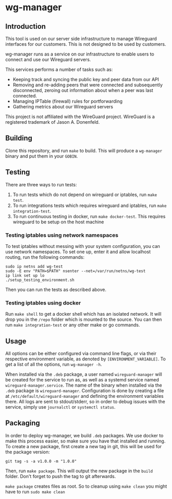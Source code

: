 # wg-manager

## Introduction

This tool is used on our server side infrastructure to manage Wireguard interfaces for our customers. This is not designed to be used by customers.

wg-manager runs as a service on our infrastructure to enable users to connect and use our Wireguard servers.

This services performs a number of tasks such as:

- Keeping track and syncing the public key and peer data from our API
- Removing and re-adding peers that were connected and subsequently disconnected, zeroing out information about when a peer was last connected.
- Managing IPTable (firewall) rules for portforwarding
- Gathering metrics about our Wireguard servers

This project is not affiliated with the WireGuard project.
WireGuard is a registered trademark of Jason A. Donenfeld.

## Building

Clone this repository, and run `make` to build.
This will produce a `wg-manager` binary and put them in your `GOBIN`.

## Testing

There are three ways to run tests:

1. To run tests which do not depend on wireguard or iptables, run `make test`.
1. To run integrations tests which requires wireguard and iptables, run `make integration-test`.
1. To run continuous testing in docker, run `make docker-test`.
   This requires wireguard to be setup on the host machine

### Testing iptables using network namespaces
To test iptables without messing with your system configuration, you can use network namespaces.
To set one up, enter it and allow localhost routing, run the following commands:

```
sudo ip netns add wg-test
sudo -E env "PATH=$PATH" nsenter --net=/var/run/netns/wg-test
ip link set up lo
./setup_testing_environment.sh
```

Then you can run the tests as described above.

### Testing iptables using docker
Run `make shell` to get a docker shell which has an isolated network.
It will drop you in the `/repo` folder which is mounted to the source.
You can then run `make integration-test` or any other make or go commands.

## Usage
All options can be either configured via command line flags, or via their respective environment variable, as denoted by `[ENVIRONMENT_VARIABLE]`.
To get a list of all the options, run `wg-manager -h`.

When installed via the `.deb` package, a user named `wireguard-manager` will be created for the service to run as, as well as a systemd service named `wireguard-manager.service`.
The name of the binary when installed via the `.deb` package is `wireguard-manager`.
Configuration is done by creating a file at `/etc/default/wireguard-manager` and defining the environment variables there.
All logs are sent to stdout/stderr, so in order to debug issues with the service, simply use `journalctl` or `systemctl status`.

## Packaging
In order to deploy wg-manager, we build `.deb` packages. We use docker to make this process easier, so make sure you have that installed and running.
To create a new package, first create a new tag in git, this will be used for the package version:
```
git tag -s -a v1.0.0 -m "1.0.0"
```
Then, run `make package`. This will output the new package in the `build` folder.
Don't forget to push the tag to git afterwards.

`make package` creates files as root.
So to cleanup using `make clean` you might have to run `sudo make clean`
